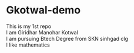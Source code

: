 # Gkotwal-demo
This is my 1st repo
<br>
I am Giridhar Manohar Kotwal
<br>
I am pursuing Btech Degree from SKN sinhgad clg
<br>
I like mathematics 
